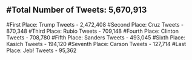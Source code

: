 #Total Number of Tweets: 5,670,913 
---
#First Place: Trump Tweets - 2,472,408
#Second Place: Cruz Tweets - 870,348
#Third Place: Rubio Tweets - 709,148
#Fourth Place: Clinton Tweets - 708,780
#Fifth Place: Sanders Tweets - 493,045
#Sixth Place: Kasich Tweets - 194,120
#Seventh Place: Carson Tweets - 127,714
#Last Place: Jeb! Tweets - 95,362
